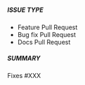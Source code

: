 ##### ISSUE TYPE
<!--- Pick one below and delete the rest: -->
 - Feature Pull Request
 - Bug fix Pull Request
 - Docs Pull Request

##### SUMMARY
<!--- Describe the change, including rationale and design decisions -->

<!---
If you are fixing an existing issue, please include "Fixes #nnn" in your
PR comment; and describe briefly what the change does.
-->

<!--- Please list dependencies added with your change also -->

Fixes #XXX
